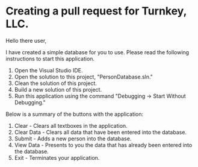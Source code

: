 Creating a pull request for Turnkey, LLC.
=====================================================================================
Hello there user,

I have created a simple database for you to use. Please read the following instructions to start this application.
1) Open the Visual Studio IDE.
2) Open the solution to this project, "PersonDatabase.sln."
3) Clean the solution of this project.
4) Build a new solution of this project.
5) Run this application using the command "Debugging -> Start Without Debugging."

Below is a summary of the buttons with the application:
1) Clear - Clears all textboxes in the application.
2) Clear Data - Clears all data that have been entered into the database.
3) Submit - Adds a new person into the database.
4) View Data - Presents to you the data that has already been entered into the database.
5) Exit - Terminates your application.
